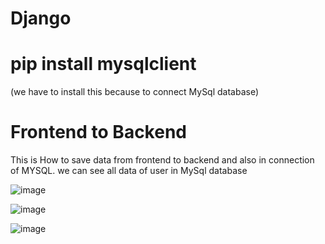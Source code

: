 # Django
# pip install mysqlclient
(we have to install this because to connect MySql database)

# Frontend to Backend

This is How to save data from frontend to backend and also in connection of MYSQL. we can see all data of user in MySql database


![image](https://github.com/SwethaKey/Django/assets/168103262/a87ec8a3-ca0b-4bbb-bd3b-946e42d52767)



![image](https://github.com/SwethaKey/Django/assets/168103262/c373ffcc-ce54-41f5-85c0-24de684e52ed)






![image](https://github.com/SwethaKey/Django/assets/168103262/66ea6b08-6c85-4574-bbd7-82db56e30f7b)
